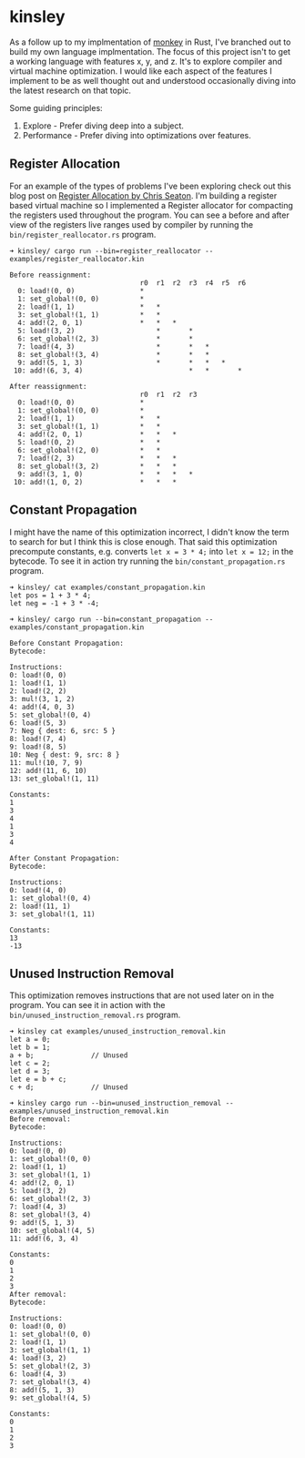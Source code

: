 # kinsley

As a follow up to my implmentation of [monkey](https://github.com/derekstride/monkey) in Rust, I've branched out to build
my own language implmentation. The focus of this project isn't to get a working language with features x, y, and z. It's
to explore compiler and virtual machine optimization. I would like each aspect of the features I implement to be
as well thought out and understood occasionally diving into the latest research on that topic.

Some guiding principles:

1. Explore - Prefer diving deep into a subject.
2. Performance - Prefer diving into optimizations over features.

## Register Allocation

For an example of the types of problems I've been exploring check out this blog post on [Register Allocation by Chris
Seaton](https://chrisseaton.com/truffleruby/register-allocation/). I'm building a register based virtual machine so I
implemented a Register allocator for compacting the registers used throughout the program. You can see a before and
after view of the registers live ranges used by compiler by running the `bin/register_reallocator.rs` program.

```
➜ kinsley/ cargo run --bin=register_reallocator -- examples/register_reallocator.kin

Before reassignment:
                                r0  r1  r2  r3  r4  r5  r6
  0: load!(0, 0)                *
  1: set_global!(0, 0)          *
  2: load!(1, 1)                *   *
  3: set_global!(1, 1)          *   *
  4: add!(2, 0, 1)              *   *   *
  5: load!(3, 2)                    *       *
  6: set_global!(2, 3)              *       *
  7: load!(4, 3)                    *       *   *
  8: set_global!(3, 4)              *       *   *
  9: add!(5, 1, 3)                  *       *   *   *
 10: add!(6, 3, 4)                          *   *       *

After reassignment:
                                r0  r1  r2  r3
  0: load!(0, 0)                *
  1: set_global!(0, 0)          *
  2: load!(1, 1)                *   *
  3: set_global!(1, 1)          *   *
  4: add!(2, 0, 1)              *   *   *
  5: load!(0, 2)                *   *
  6: set_global!(2, 0)          *   *
  7: load!(2, 3)                *   *   *
  8: set_global!(3, 2)          *   *   *
  9: add!(3, 1, 0)              *   *   *   *
 10: add!(1, 0, 2)              *   *   *

```

## Constant Propagation

I might have the name of this optimization incorrect, I didn't know the term to search for but I think this is close
enough. That said this optimization precompute constants, e.g. converts `let x = 3 * 4;` into `let x = 12;` in the
bytecode. To see it in action try running the `bin/constant_propagation.rs` program.

```
➜ kinsley/ cat examples/constant_propagation.kin
let pos = 1 + 3 * 4;
let neg = -1 + 3 * -4;

➜ kinsley/ cargo run --bin=constant_propagation -- examples/constant_propagation.kin

Before Constant Propagation:
Bytecode:

Instructions:
0: load!(0, 0)
1: load!(1, 1)
2: load!(2, 2)
3: mul!(3, 1, 2)
4: add!(4, 0, 3)
5: set_global!(0, 4)
6: load!(5, 3)
7: Neg { dest: 6, src: 5 }
8: load!(7, 4)
9: load!(8, 5)
10: Neg { dest: 9, src: 8 }
11: mul!(10, 7, 9)
12: add!(11, 6, 10)
13: set_global!(1, 11)

Constants:
1
3
4
1
3
4

After Constant Propagation:
Bytecode:

Instructions:
0: load!(4, 0)
1: set_global!(0, 4)
2: load!(11, 1)
3: set_global!(1, 11)

Constants:
13
-13
```

## Unused Instruction Removal

This optimization removes instructions that are not used later on in the program. You can see it in action with the
`bin/unused_instruction_removal.rs` program.

```
➜ kinsley cat examples/unused_instruction_removal.kin
let a = 0;
let b = 1;
a + b;              // Unused
let c = 2;
let d = 3;
let e = b + c;
c + d;              // Unused

➜ kinsley cargo run --bin=unused_instruction_removal -- examples/unused_instruction_removal.kin
Before removal:
Bytecode:

Instructions:
0: load!(0, 0)
1: set_global!(0, 0)
2: load!(1, 1)
3: set_global!(1, 1)
4: add!(2, 0, 1)
5: load!(3, 2)
6: set_global!(2, 3)
7: load!(4, 3)
8: set_global!(3, 4)
9: add!(5, 1, 3)
10: set_global!(4, 5)
11: add!(6, 3, 4)

Constants:
0
1
2
3
After removal:
Bytecode:

Instructions:
0: load!(0, 0)
1: set_global!(0, 0)
2: load!(1, 1)
3: set_global!(1, 1)
4: load!(3, 2)
5: set_global!(2, 3)
6: load!(4, 3)
7: set_global!(3, 4)
8: add!(5, 1, 3)
9: set_global!(4, 5)

Constants:
0
1
2
3
```
